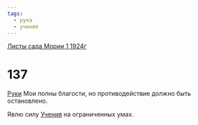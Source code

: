 ```yaml
---
tags:
  - рука
  - учение
---
```


[Листы сада Мории 1 1924г](/agni/1924)

# 137
[Руки](/tag/#рука) Мои полны благости, но противодействие должно быть остановлено.   

Явлю силу [Учения](/tag/#учение) на ограниченных умах.   

